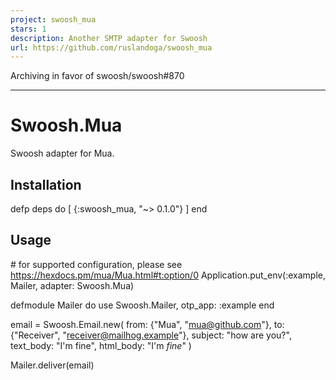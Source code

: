 ```yaml
---
project: swoosh_mua
stars: 1
description: Another SMTP adapter for Swoosh
url: https://github.com/ruslandoga/swoosh_mua
---
```


Archiving in favor of swoosh/swoosh#870

* * *

Swoosh.Mua
==========

Swoosh adapter for Mua.

Installation
------------

defp deps do
  \[
    {:swoosh\_mua, "~> 0.1.0"}
  \]
end

Usage
-----

\# for supported configuration, please see https://hexdocs.pm/mua/Mua.html#t:option/0
Application.put\_env(:example, Mailer, adapter: Swoosh.Mua)

defmodule Mailer do
  use Swoosh.Mailer, otp\_app: :example
end

email \=
  Swoosh.Email.new(
    from: {"Mua", "mua@github.com"},
    to: {"Receiver", "receiver@mailhog.example"},
    subject: "how are you?",
    text\_body: "I'm fine",
    html\_body: "I'm <i>fine</i>"
  )

Mailer.deliver(email)
